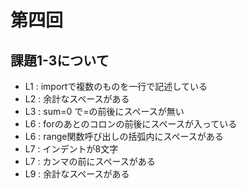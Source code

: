 # 第四回
## 課題1-3について
* L1 : importで複数のものを一行で記述している
* L2 : 余計なスペースがある
* L3 : sum=0 で=の前後にスペースが無い
* L6 : forのあとのコロンの前後にスペースが入っている
* L6 : range関数呼び出しの括弧内にスペースがある
* L7 : インデントが8文字
* L7 : カンマの前にスペースがある
* L9 : 余計なスペースがある
